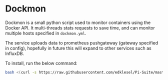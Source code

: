 # Dockmon

Dockmon is a small python script used to monitor containers using the Docker API. It multi-threads stats requests to save time, and can monitor multiple hosts specified in `dockmon.yml`.

The service uploads data to prometheus pushgateway (gateway specified in config), hopefully in future this will expand to other services such as InfluxDB.

To install, run the below command:
```bash
bash <(curl -s https://raw.githubusercontent.com/edklesel/Pi-Suite/master/Monitoring/DockMon/install.sh)
```